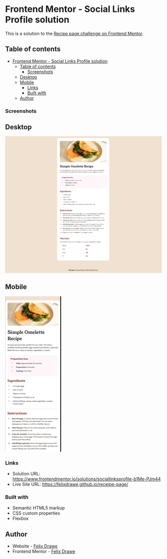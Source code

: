 # Frontend Mentor - Social Links Profile solution

This is a solution to the [Recipe page challenge on Frontend Mentor](https://www.frontendmentor.io/challenges/recipe-page-KiTsR8QQKm).

## Table of contents

- [Frontend Mentor - Social Links Profile solution](#frontend-mentor---social-links-profile-solution)
  - [Table of contents](#table-of-contents)
    - [Screenshots](#screenshots)
  - [Desktop](#desktop)
  - [Mobile](#mobile)
    - [Links](#links)
    - [Built with](#built-with)
  - [Author](#author)

### Screenshots

## Desktop

<img src="./assets/images/desktop.png" width="600">

## Mobile

<img src="./assets/images/mobile.png" height="500">

### Links

- Solution URL: https://www.frontendmentor.io/solutions/sociallinksprofile-b1Me-PJm44
- Live Site URL: https://felixdrawe.github.io/receipe-page/

### Built with

- Semantic HTML5 markup
- CSS custom properties
- Flexbox

## Author

- Website - [Felix Drawe](https://www.felixdrawe.de)
- Frontend Mentor - [Felix Drawe](https://www.frontendmentor.io/profile/Felixdrawe)
